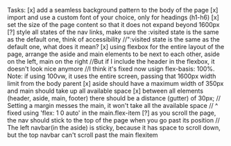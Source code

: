Tasks:
[x] add a seamless background pattern to the body of the page
[x] import and use a custom font of your choice, only for headings (h1-h6)
[x] set the size of the page content so that it does not expand beyond 1600px
[?] style all states of the nav links, make sure the :visited state is the same as the default one, think of accessibility
//":visited state is the same as the default one, what does it mean?
[x] using flexbox for the entire layout of the page, arrange the aside and main elements to be next to each other, aside on the left, main on the right
//But if I include the header in the flexbox, it doesn't look nice anymore
//I think it's fixed now usign flex-basis: 100%. Note: if using 100vw, it uses the entire screen, passing that 1600px width limit from the body parent
[x] aside should have a maximum width of 350px and main should take up all available space
[x] between all elements (header, aside, main, footer) there should be a distance (gutter) of 30px;
// Setting a margin messes the main, it won't take all the available space
// ^ fixed using 'flex: 1 0 auto' in the main.flex-item
[?] as you scroll the page, the nav should stick to the top of the page when you go past its position
// The left navbar(in the aside) is sticky, because it has space to scroll down, but the top navbar can't scroll past the main flexitem